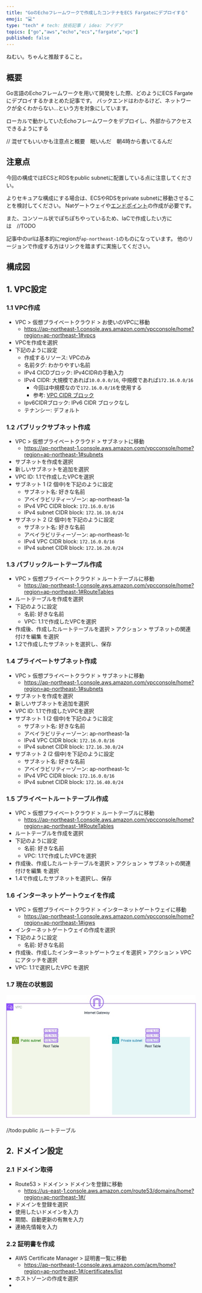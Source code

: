 ```yaml
---
title: "GoのEchoフレームワークで作成したコンテナをECS Fargateにデプロイする"
emoji: "💻"
type: "tech" # tech: 技術記事 / idea: アイデア
topics: ["go","aws","echo","ecs","fargate","vpc"]
published: false
---
```


ねむい。ちゃんと推敲すること。

## 概要
Go言語のEchoフレームワークを用いて開発をした際、どのようにECS Fargateにデプロイするかまとめた記事です。
バックエンドはわかるけど、ネットワークが全くわからない...という方を対象にしています。

ローカルで動かしていたEchoフレームワークをデプロイし、外部からアクセスできるようにする

// 混ぜてもいいかも注意点と概要　眠いんだ　朝4時から書いてるんだ

## 注意点
今回の構成ではECSとRDSをpublic subnetに配置している点に注意してください。

よりセキュアな構成にする場合は、ECSやRDSをprivate subnetに移動させることを検討してください。
Natゲートウェイや[エンドポイント](https://dev.classmethod.jp/articles/privatesubnet_ecs/)の作成が必要です。

また、コンソール状でぽちぽちやっているため、IaCで作成したい方には　//TODO

記事中のurlは基本的にregionが`ap-northeast-1`のものになっています。
他のリージョンで作成する方はリンクを踏まずに実施してください。

## 構成図


## 1. VPC設定

### 1.1 VPC作成
- VPC > 仮想プライベートクラウド > お使いのVPCに移動
  - https://ap-northeast-1.console.aws.amazon.com/vpcconsole/home?region=ap-northeast-1#vpcs
- VPCを作成を選択
- 下記のように設定
  - 作成するリソース: VPCのみ
  - 名前タグ: わかりやすい名前
  - IPv4 CICDブロック: IPv4CIDRの手動入力
  - IPv4 CIDR: 大規模であれば`10.0.0.0/16`, 中規模であれば`172.16.0.0/16`
    - 今回は中規模なので`172.16.0.0/16`を使用する
    - 参考: [VPC CIDR ブロック](https://docs.aws.amazon.com/ja_jp/vpc/latest/userguide/vpc-cidr-blocks.html)
  - Ipv6CIDRブロック: IPv6 CIDR ブロックなし
  - テナンシー: デフォルト


### 1.2 パブリックサブネット作成
- VPC > 仮想プライベートクラウド > サブネットに移動
  - https://ap-northeast-1.console.aws.amazon.com/vpcconsole/home?region=ap-northeast-1#subnets
- サブネットを作成を選択
- 新しいサブネットを追加を選択
- VPC ID: 1.1で作成したVPCを選択
- サブネット 1 (2 個中)を下記のように設定
  - サブネット名: 好きな名前
  - アベイラビリティーゾーン: ap-northeast-1a
  - IPv4 VPC CIDR block: `172.16.0.0/16`
  - IPv4 subnet CIDR block: `172.16.10.0/24`
- サブネット 2 (2 個中)を下記のように設定
  - サブネット名: 好きな名前
  - アベイラビリティーゾーン: ap-northeast-1c
  - IPv4 VPC CIDR block: `172.16.0.0/16`
  - IPv4 subnet CIDR block: `172.16.20.0/24`


### 1.3 パブリックルートテーブル作成
- VPC > 仮想プライベートクラウド > ルートテーブルに移動
  - https://ap-northeast-1.console.aws.amazon.com/vpcconsole/home?region=ap-northeast-1#RouteTables
- ルートテーブルを作成を選択
- 下記のように設定
  - 名前: 好きな名前
  - VPC: 1.1で作成したVPCを選択
- 作成後、作成したルートテーブルを選択 > アクション > サブネットの関連付けを編集 を選択
- 1.2で作成したサブネットを選択し、保存

### 1.4 プライベートサブネット作成
- VPC > 仮想プライベートクラウド > サブネットに移動
  - https://ap-northeast-1.console.aws.amazon.com/vpcconsole/home?region=ap-northeast-1#subnets
- サブネットを作成を選択
- 新しいサブネットを追加を選択
- VPC ID: 1.1で作成したVPCを選択
- サブネット 1 (2 個中)を下記のように設定
  - サブネット名: 好きな名前
  - アベイラビリティーゾーン: ap-northeast-1a
  - IPv4 VPC CIDR block: `172.16.0.0/16`
  - IPv4 subnet CIDR block: `172.16.30.0/24`
- サブネット 2 (2 個中)を下記のように設定
  - サブネット名: 好きな名前
  - アベイラビリティーゾーン: ap-northeast-1c
  - IPv4 VPC CIDR block: `172.16.0.0/16`
  - IPv4 subnet CIDR block: `172.16.40.0/24`


### 1.5 プライベートルートテーブル作成
- VPC > 仮想プライベートクラウド > ルートテーブルに移動
  - https://ap-northeast-1.console.aws.amazon.com/vpcconsole/home?region=ap-northeast-1#RouteTables
- ルートテーブルを作成を選択
- 下記のように設定
  - 名前: 好きな名前
  - VPC: 1.1で作成したVPCを選択
- 作成後、作成したルートテーブルを選択 > アクション > サブネットの関連付けを編集 を選択
- 1.4で作成したサブネットを選択し、保存

### 1.6 インターネットゲートウェイを作成
- VPC > 仮想プライベートクラウド > インターネットゲートウェイに移動
  - https://ap-northeast-1.console.aws.amazon.com/vpcconsole/home?region=ap-northeast-1#igws
- インターネットゲートウェイの作成を選択
- 下記のように設定
  -  名前: 好きな名前
-  作成後、作成したインターネットゲートウェイを選択 > アクション > VPCにアタッチを選択
-  VPC: 1.1で選択したVPC を選択


### 1.7 現在の状態図
![現在の状態](/images/go-deploy-ecs/go-deploy-ecs1.jpg)

//todo:public ルートテーブル

## 2. ドメイン設定
### 2.1 ドメイン取得
- Route53 > ドメイン > ドメインを登録に移動
  - https://us-east-1.console.aws.amazon.com/route53/domains/home?region=ap-northeast-1#/
- ドメインを登録を選択
- 使用したいドメインを入力
- 期間、自動更新の有無を入力
- 連絡先情報を入力

### 2.2 証明書を作成
- AWS Certificate Manager > 証明書一覧に移動
  - https://ap-northeast-1.console.aws.amazon.com/acm/home?region=ap-northeast-1#/certificates/list
- ホストゾーンの作成を選択
- 
